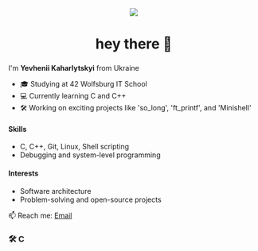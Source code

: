 <div align="center">
  <img src="https://visitor-badge.laobi.icu/badge?page_id=pr1nce71.pr1nce71&"  />
</div>

###

<h1 align="center">hey there 👋</h1>

###

I'm **Yevhenii Kaharlytskyi** from Ukraine  
- 🎓 Studying at 42 Wolfsburg IT School  
- 💻 Currently learning C and C++  
- 🛠️ Working on exciting projects like 'so_long', 'ft_printf', and 'Minishell'  

#### Skills
- C, C++, Git, Linux, Shell scripting  
- Debugging and system-level programming  

#### Interests
- Software architecture  
- Problem-solving and open-source projects  

📫 Reach me: [Email](mailto:evgen192788@gmail.com)

<h3 align="left">🛠 C</h3>
